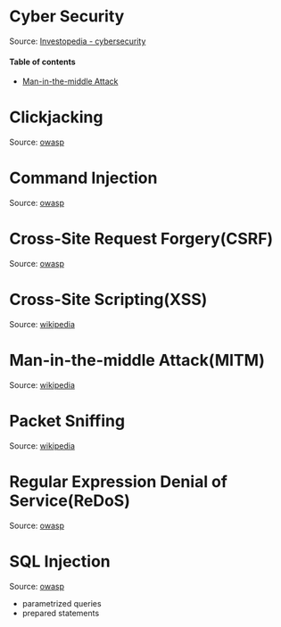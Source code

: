 # Cyber Security
Source: [Investopedia - cybersecurity](https://www.investopedia.com/cybersecurity-4427739)

#### Table of contents

* [Man-in-the-middle Attack](#man-in-the-middle-attack)

# Clickjacking
Source: [owasp](https://www.owasp.org/index.php/Clickjacking)

# Command Injection
Source: [owasp](https://www.owasp.org/index.php/Command_Injection)

# Cross-Site Request Forgery(CSRF)
Source: [owasp](https://www.owasp.org/index.php/Cross-Site_Request_Forgery_(CSRF))

# Cross-Site Scripting(XSS)
Source: [wikipedia](https://en.wikipedia.org/wiki/Cross-site_scripting)

# Man-in-the-middle Attack(MITM)
Source: [wikipedia](https://en.wikipedia.org/wiki/Man-in-the-middle_attack)

# Packet Sniffing
Source: [wikipedia](https://en.wikipedia.org/wiki/Packet_analyzer)

# Regular Expression Denial of Service(ReDoS)
Source: [owasp](https://www.owasp.org/index.php/Regular_expression_Denial_of_Service_-_ReDoS)

# SQL Injection
Source: [owasp](https://www.owasp.org/index.php/SQL_Injection)

* parametrized queries
* prepared statements

